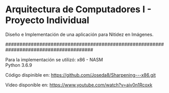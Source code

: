 # Arquitectura de Computadores I - Proyecto Individual 

Diseño e Implementación de una aplicación para Nitidez en Imágenes.

#######################################################################################

Para la implementación se utilizó:
x86 - NASM      
Python 3.6.9


Código dispinible en:
https://github.com/Joseda8/Sharpening---x86.git

Video disponible en:
https://www.youtube.com/watch?v=aiv0n1Rcoxk
